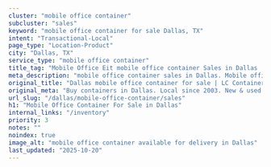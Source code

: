```yaml
---
cluster: "mobile office container"
subcluster: "sales"
keyword: "mobile office container for sale Dallas, TX"
intent: "Transactional-Local"
page_type: "Location-Product"
city: "Dallas, TX"
service_type: "mobile office container"
title_tag: "Mobile Office Eit mobile office container Sales in Dallas | LC Container"
meta_description: "mobile office container sales in Dallas. Mobile office containers for workspace solutions. Fast delivery, competitive pricing. Serving mobile office container area. Quote ID: PU1. Call (214) 524-4168 for your free quote today."
original_title: "Dallas mobile office container for sale | LC Container"
original_meta: "Buy containers in Dallas. Local since 2003. New & used inventory. Fast delivery. Get your free quote — call (214) 524-4168 today. LC Container — your trusted..."
url_slug: "/dallas/mobile-office-container/sales"
h1: "Mobile Office Container For Sale in Dallas"
internal_links: "/inventory"
priority: 3
notes: ""
noindex: true
image_alt: "mobile office container available for delivery in Dallas"
last_updated: "2025-10-20"
---
```


<!-- TODO: Add unique city/inventory copy, images, and internal links here. -->
